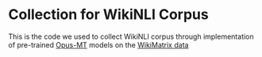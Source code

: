 # Collection for WikiNLI Corpus

This is the code we used to collect WikiNLI corpus through implementation of pre-trained [Opus-MT](https://github.com/Helsinki-NLP/Opus-MT) models on the [WikiMatrix data](https://github.com/facebookresearch/LASER/tree/master/tasks/WikiMatrix)
